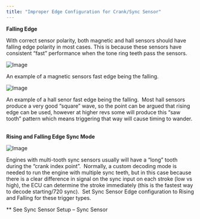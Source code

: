```yaml
---
title: "Improper Edge Configuration for Crank/Sync Sensor"
---
```


**Falling Edge**


With correct sensor polarity, both magnetic and hall sensors should have falling edge polarity in most cases. This is because these sensors have consistent “fast” performance when the tone ring teeth pass the sensors.&nbsp;


![Image](</lib/NewItem344.png>) &nbsp;

An example of a magnetic sensors fast edge being the falling.


![Image](</lib/NewItem343.png>)

An example of a hall senor fast edge being the falling.&nbsp; Most hall sensors produce a very good “square” wave, so the point can be argued that rising edge can be used, however at higher revs some will produce this “saw tooth” pattern which means triggering that way will cause timing to wander. &nbsp;


**Rising and Falling Edge Sync Mode**


![Image](</lib/NewItem342.png>)

Engines with multi-tooth sync sensors usually will have a “long” tooth during the “crank index point”.&nbsp; Normally, a custom decoding mode is needed to run the engine with multiple sync teeth, but in this case because there is a clear difference in signal on the sync input on each stroke (low vs high), the ECU can determine the stroke immediately (this is the fastest way to decode starting/720 sync).&nbsp; Set Sync Sensor Edge configuration to Rising and Falling for these trigger types. &nbsp;


\*\* See Sync Sensor Setup – Sync Sensor

